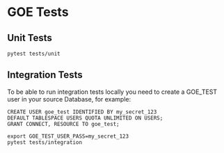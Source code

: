# GOE Tests

## Unit Tests

```
pytest tests/unit
```


## Integration Tests

To be able to run integration tests locally you need to create a GOE_TEST user in your source Database, for example:

```
CREATE USER goe_test IDENTIFIED BY my_secret_123
DEFAULT TABLESPACE USERS QUOTA UNLIMITED ON USERS;
GRANT CONNECT, RESOURCE TO goe_test;
```

```
export GOE_TEST_USER_PASS=my_secret_123
pytest tests/integration
```
